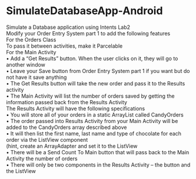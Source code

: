 # SimulateDatabaseApp-Android
Simulate a Database application using Intents Lab2<br>
Modify your Order Entry System part 1 to add the following features <br>
For the Orders Class <br>
To pass it between activities, make it Parcelable <br>
For the Main Activity <br>
• Add a “Get Results” button.  When the user clicks on it, they will go to another window <br>
• Leave your Save button from Order Entry System part 1 if you want but do not have it save anything <br>
• The Get Results button will take the new order and pass it to the Results activity <br>
• The Main Activity will list the number of orders saved by getting the information passed back from the Results Activity <br>
The Results Activity will have the following specifications <br>
• You will store all of your orders in a static ArrayList called CandyOrders  <br>
• The order passed into Results Activity from your Main Activity will be added to the CandyOrders array described above <br>
• It will then list the first name, last name and type of chocolate for each order via the ListView component  <br>
(hint, create an ArrayAdapter and set it to the ListView <br>
• There will be a Send Count To Main button that will pass back to the Main Activity the number of orders <br>
• There will only be two components in the Results Activity – the button and the ListView <br>
